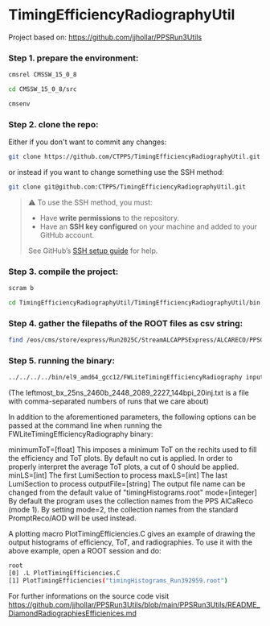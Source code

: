 # TimingEfficiencyRadiographyUtil

Project based on: https://github.com/jjhollar/PPSRun3Utils

### Step 1. prepare the environment:
``` bash
cmsrel CMSSW_15_0_8
```
``` bash
cd CMSSW_15_0_8/src
```
``` bash
cmsenv
```

### Step 2. clone the repo:

Either if you don't want to commit any changes:
``` bash
git clone https://github.com/CTPPS/TimingEfficiencyRadiographyUtil.git
```
or instead if you want to change something use the SSH method: 
``` bash
git clone git@github.com:CTPPS/TimingEfficiencyRadiographyUtil.git
```

> ⚠️ To use the SSH method, you must:
>
> * Have **write permissions** to the repository.
> * Have an **SSH key configured** on your machine and added to your GitHub account.
>
> See GitHub’s [SSH setup guide](https://docs.github.com/en/authentication/connecting-to-github-with-ssh) for help.

### Step 3. compile the project:

``` bash
scram b
```

``` bash
cd TimingEfficiencyRadiographyUtil/TimingEfficiencyRadiographyUtil/bin
```

### Step 4. gather the filepaths of the ROOT files as csv string:
``` bash
find /eos/cms/store/express/Run2025C/StreamALCAPPSExpress/ALCARECO/PPSCalMaxTracks-Express-v1/000/392/959/00000 -type f -print0 | xargs -0 realpath | paste -sd, > InputFiles.txt
```

### Step 5. running the binary:
``` bash
../../../../bin/el9_amd64_gcc12/FWLiteTimingEfficiencyRadiography inputPathsCSV="$(cat InputFiles.txt)" minLS=45 maxLS=1034 outputFile=timingHistograms_Run392959.root pickedBunchesCSV="$(cat leftmost_bx_25ns_2460b_2448_2089_2227_144bpi_20inj.txt)"
```

(The leftmost_bx_25ns_2460b_2448_2089_2227_144bpi_20inj.txt is a file with comma-separated numbers of runs that we care about)



In addition to the aforementioned parameters, the following options can be passed at the command line when running the FWLiteTimingEfficiencyRadiography binary:

minimumToT=[float] This imposes a minimum ToT on the rechits used to fill the efficiency and ToT plots. By default no cut is applied. In order to properly interpret the average ToT plots, a cut of 0 should be applied. minLS=[int] The first LumiSection to process maxLS=[int] The last LumiSection to process outputFile=[string] The output file name can be changed from the default value of "timingHistograms.root" mode=[integer] By default the program uses the collection names from the PPS AlCaReco (mode 1). By setting mode=2, the collection names from the standard PromptReco/AOD will be used instead.

A plotting macro PlotTimingEfficiencies.C gives an example of drawing the output histograms of efficiency, ToT, and radiographies. To use it with the above example, open a ROOT session and do:
``` bash
root
[0] .L PlotTimingEfficiencies.C
[1] PlotTimingEfficiencies("timingHistograms_Run392959.root")
```
For further informations on the source code visit https://github.com/jjhollar/PPSRun3Utils/blob/main/PPSRun3Utils/README_DiamondRadiographiesEfficienices.md

